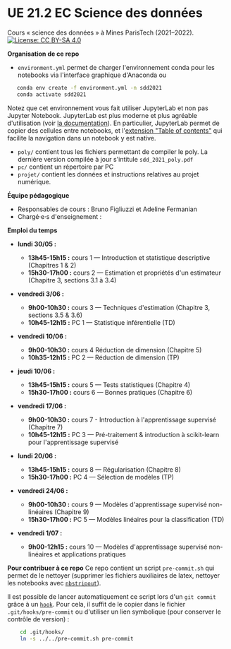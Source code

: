 # UE 21.2 EC Science des données
Cours « science des données » à Mines ParisTech (2021–2022). [![License: CC BY-SA 4.0](https://img.shields.io/badge/License-CC%20BY--SA%204.0-lightgrey.svg)](http://creativecommons.org/licenses/by-sa/4.0/)

__Organisation de ce repo__
* `environment.yml` permet de charger l'environnement conda pour les notebooks via l'interface graphique d'Anaconda ou 
```bash
   conda env create -f environment.yml -n sdd2021
   conda activate sdd2021
```
Notez que cet environnement vous fait utiliser JupyterLab et non pas Jupyter Notebook. JupyterLab est plus moderne et plus agréable d'utilisation (voir [la documentation](https://jupyterlab.readthedocs.io/en/stable/)). En particulier, JupyterLab permet de copier des cellules entre notebooks, et l'[extension "Table of contents"](https://github.com/jupyterlab/jupyterlab-toc/blob/master/toc.gif) qui facilite la navigation dans un notebook y est native.
* `poly/` contient tous les fichiers permettant de compiler le poly. La dernière version compilée à jour s'intitule `sdd_2021_poly.pdf`
* `pc/` contient un répertoire par PC
* `projet/` contient les données et instructions relatives au projet numérique.

__Équipe pédagogique__
* Responsables de cours : Bruno Figliuzzi et Adeline Fermanian
* Chargé·e·s d'enseignement : 

__Emploi du temps__
* __lundi 30/05 :__ 
  * __13h45-15h15 :__ cours 1 — Introduction et statistique descriptive (Chapitres 1 & 2)
  * __15h30-17h00 :__ cours 2 — Estimation et propriétés d'un estimateur (Chapitre 3, sections 3.1 à 3.4)

* __vendredi 3/06 :__
  * __9h00-10h30 :__ cours 3 — Techniques d'estimation (Chapitre 3, sections 3.5 & 3.6)
  * __10h45-12h15 :__ PC 1 — Statistique inférentielle (TD)

* __vendredi 10/06 :__
  * __9h00-10h30 :__ cours 4 Réduction de dimension (Chapitre 5)
  * __10h35-12h15 :__ PC 2 — Réduction de dimension (TP)

* __jeudi 10/06 :__
  * __13h45-15h15 :__ cours 5 — Tests statistiques (Chapitre 4)
  * __15h30-17h00 :__ cours 6 — Bonnes pratiques (Chapitre 6)

* __vendredi 17/06 :__ 
  * __9h00-10h30 :__ cours 7 - Introduction à l'apprentissage supervisé (Chapitre 7)
  * __10h45-12h15 :__ PC 3 — Pré-traitement & introduction à scikit-learn pour l'apprentissage supervisé

* __lundi 20/06 :__
  * __13h45-15h15 :__ cours 8 — Régularisation (Chapitre 8)
  * __15h30-17h00 :__ PC 4 — Sélection de modèles (TP)

* __vendredi 24/06 :__ 
  * __9h00-10h30 :__ cours 9 — Modèles d'apprentissage supervisé non-linéaires (Chapitre 9)
  * __15h30-17h00 :__ PC 5 — Modèles linéaires pour la classification (TD)

* __vendredi 1/07 :__
  * __9h00-12h15 :__  cours 10 — Modèles d'apprentissage supervisé non-linéaires et applications pratiques

__Pour contribuer à ce repo__
Ce repo contient un script `pre-commit.sh` qui permet de le nettoyer (supprimer les fichiers auxiliaires de latex, nettoyer les notebooks avec [`nbstripout`](https://pypi.org/project/nbstripout/)).

Il est possible de lancer automatiquement ce script lors d'un `git commit` grâce à un [`hook`](https://githooks.com/). Pour cela, il suffit de le copier dans le fichier `.git/hooks/pre-commit` ou d'utiliser un lien symbolique (pour conserver le contrôle de version) :
```bash
    cd .git/hooks/
    ln -s ../../pre-commit.sh pre-commit
```
